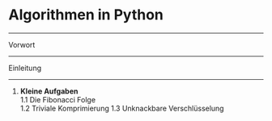 # Algorithmen in Python
***

Vorwort
***

Einleitung
***

1.  **Kleine Aufgaben**  
1.1  Die Fibonacci Folge     
1.2  Triviale Komprimierung
1.3 Unknackbare Verschlüsselung
